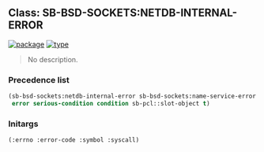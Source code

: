 ## Class: SB-BSD-SOCKETS:NETDB-INTERNAL-ERROR
[![package](https://img.shields.io/badge/Package-SB--BSD--SOCKETS-5f9ea0.svg?style=social&colorA=999999)](../) [![type](https://img.shields.io/badge/Type-Class-5f9ea0.svg?style=social&colorA=999999)](../#class) 

> No description.

### Precedence list
```cl
(sb-bsd-sockets:netdb-internal-error sb-bsd-sockets:name-service-error
 error serious-condition condition sb-pcl::slot-object t)
```
### Initargs
```cl
(:errno :error-code :symbol :syscall)
```
